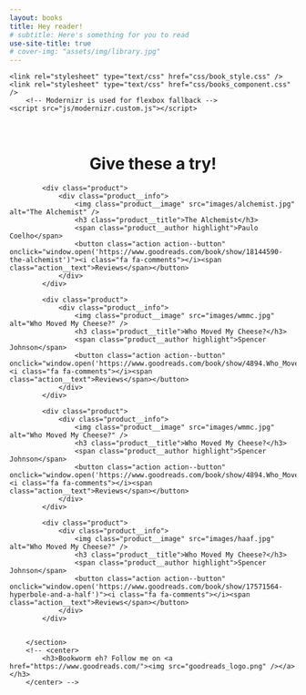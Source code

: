 ```yaml
---
layout: books
title: Hey reader!
# subtitle: Here's something for you to read
use-site-title: true
# cover-img: "assets/img/library.jpg"
---
```

<head>

	<link rel="stylesheet" type="text/css" href="css/book_style.css" />
	<link rel="stylesheet" type="text/css" href="css/books_component.css" />
		<!-- Modernizr is used for flexbox fallback -->
	<script src="js/modernizr.custom.js"></script>
</head>
<div class="view">
	<div class="my__suggestion"><center><h1><br>Give these a try!</h1></center></div>
		<section class="grid">
			
			<div class="product">
				<div class="product__info">
					<img class="product__image" src="images/alchemist.jpg" alt="The Alchemist" />
					<h3 class="product__title">The Alchemist</h3>
					<span class="product__author highlight">Paulo Coelho</span>
					<button class="action action--button" onclick="window.open('https://www.goodreads.com/book/show/18144590-the-alchemist')"><i class="fa fa-comments"></i><span class="action__text">Reviews</span></button>
				</div>
			</div>
		
			<div class="product">
				<div class="product__info">
					<img class="product__image" src="images/wmmc.jpg" alt="Who Moved My Cheese?" />
					<h3 class="product__title">Who Moved My Cheese?</h3>
					<span class="product__author highlight">Spencer Johnson</span>
					<button class="action action--button" onclick="window.open('https://www.goodreads.com/book/show/4894.Who_Moved_My_Cheese_')"><i class="fa fa-comments"></i><span class="action__text">Reviews</span></button>
				</div>
			</div>

			<div class="product">
				<div class="product__info">
					<img class="product__image" src="images/wmmc.jpg" alt="Who Moved My Cheese?" />
					<h3 class="product__title">Who Moved My Cheese?</h3>
					<span class="product__author highlight">Spencer Johnson</span>
					<button class="action action--button" onclick="window.open('https://www.goodreads.com/book/show/4894.Who_Moved_My_Cheese_')"><i class="fa fa-comments"></i><span class="action__text">Reviews</span></button>
				</div>
			</div>

			<div class="product">
				<div class="product__info">
					<img class="product__image" src="images/haaf.jpg" alt="Who Moved My Cheese?" />
					<h3 class="product__title">Who Moved My Cheese?</h3>
					<span class="product__author highlight">Spencer Johnson</span>
					<button class="action action--button" onclick="window.open('https://www.goodreads.com/book/show/17571564-hyperbole-and-a-half')"><i class="fa fa-comments"></i><span class="action__text">Reviews</span></button>
				</div>
			</div>


		</section>
		<!-- <center>
			<h3>Bookworm eh? Follow me on <a href="https://www.goodreads.com/"><img src="goodreads_logo.png" /></a></h3>
		</center> -->
</div>
